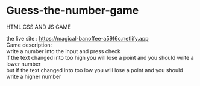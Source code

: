 # Guess-the-number-game
HTML,CSS AND JS GAME <br />

the live site : https://magical-banoffee-a59f6c.netlify.app
<br />
Game description: <br />
write a number into the input and press check <br />
if the text changed into too high you will lose a point and you should write a lower number <br />
but if the text changed into too low you will lose a point and you should write a higher number <br />
